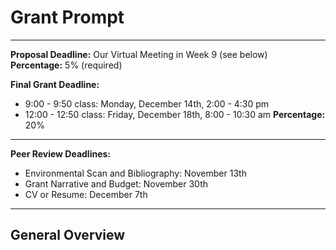 # Grant Prompt

_____

**Proposal Deadline:** Our Virtual Meeting in Week 9 (see below) <br />
**Percentage:** 5% (required)

**Final Grant Deadline:** 
* 9:00 - 9:50 class: Monday, December 14th, 2:00 - 4:30 pm
* 12:00 - 12:50 class: Friday, December 18th, 8:00 - 10:30 am
**Percentage:** 20%

_____

**Peer Review Deadlines:**

* Environmental Scan and Bibliography: November 13th
* Grant Narrative and Budget: November 30th
* CV or Resume: December 7th

_____

## General Overview
